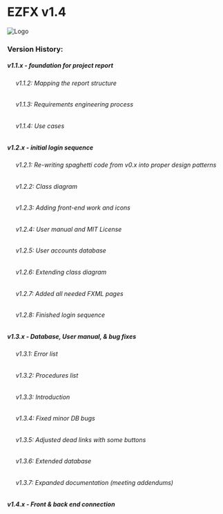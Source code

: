 # EZFX v1.4


![Logo](https://i.imgur.com/Yk6R2Hv.png)

### Version History:
##### v1.1.x - foundation for project report
  ###### &nbsp;&nbsp;&nbsp;&nbsp; v1.1.2: Mapping the report structure
  ###### &nbsp;&nbsp;&nbsp;&nbsp; v1.1.3: Requirements engineering process
  ###### &nbsp;&nbsp;&nbsp;&nbsp; v1.1.4: Use cases
##### v1.2.x - initial login sequence
   ###### &nbsp;&nbsp;&nbsp;&nbsp; v1.2.1: Re-writing spaghetti code from v0.x into proper design patterns
   ###### &nbsp;&nbsp;&nbsp;&nbsp; v1.2.2: Class diagram
   ###### &nbsp;&nbsp;&nbsp;&nbsp; v1.2.3: Adding front-end work and icons
   ###### &nbsp;&nbsp;&nbsp;&nbsp; v1.2.4: User manual and MIT License
   ###### &nbsp;&nbsp;&nbsp;&nbsp; v1.2.5: User accounts database
   ###### &nbsp;&nbsp;&nbsp;&nbsp; v1.2.6: Extending class diagram
   ###### &nbsp;&nbsp;&nbsp;&nbsp; v1.2.7: Added all needed FXML pages
   ###### &nbsp;&nbsp;&nbsp;&nbsp; v1.2.8: Finished login sequence
##### v1.3.x - Database, User manual, & bug fixes
   ###### &nbsp;&nbsp;&nbsp;&nbsp; v1.3.1: Error list
   ###### &nbsp;&nbsp;&nbsp;&nbsp; v1.3.2: Procedures list
   ###### &nbsp;&nbsp;&nbsp;&nbsp; v1.3.3: Introduction
   ###### &nbsp;&nbsp;&nbsp;&nbsp; v1.3.4: Fixed minor DB bugs
   ###### &nbsp;&nbsp;&nbsp;&nbsp; v1.3.5: Adjusted dead links with some buttons
   ###### &nbsp;&nbsp;&nbsp;&nbsp; v1.3.6: Extended database
   ###### &nbsp;&nbsp;&nbsp;&nbsp; v1.3.7: Expanded documentation (meeting addendums)
##### v1.4.x - Front & back end connection
   

